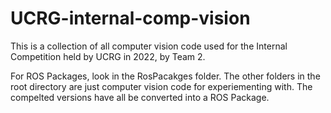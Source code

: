 # UCRG-internal-comp-vision
This is a collection of all computer vision code used for the Internal Competition held by UCRG in 2022, by Team 2.

For ROS Packages, look in the RosPacakges folder. The other folders in the root directory are just computer vision code for experiementing with. The compelted versions have all be converted into a ROS Package.
